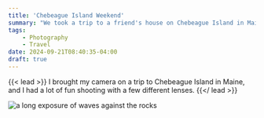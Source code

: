 ```yaml
---
title: 'Chebeague Island Weekend'
summary: "We took a trip to a friend's house on Chebeague Island in Maine and I took a lot of pictures"
tags:
    - Photography
    - Travel
date: 2024-09-21T08:40:35-04:00
draft: true
---
```


{{< lead >}}
I brought my camera on a trip to Chebeague Island in Maine, and I had a lot of fun shooting with a few different lenses.
{{</ lead >}}



![a long exposure of waves against the rocks](wave_long_exposure.jpg)